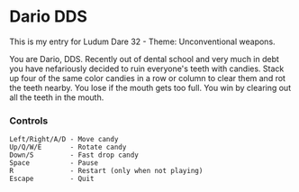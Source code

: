 Dario DDS
=========

This is my entry for Ludum Dare 32 - Theme: Unconventional weapons.

You are Dario, DDS.  Recently out of dental school and very much in debt you
have nefariously decided to ruin everyone's teeth with candies.  Stack up four
of the same color candies in a row or column to clear them and rot the teeth
nearby.  You lose if the mouth gets too full.  You win by clearing out all the
teeth in the mouth.

### Controls ###

    Left/Right/A/D - Move candy
    Up/Q/W/E       - Rotate candy
    Down/S         - Fast drop candy
    Space          - Pause
    R              - Restart (only when not playing)
    Escape         - Quit
